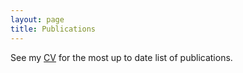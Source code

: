 ```yaml
---
layout: page
title: Publications
---
```


See my [CV](https://www.dropbox.com/s/2yrgvycz8if3030/Ahern-CV.pdf) for the 
most up to date list of publications.



